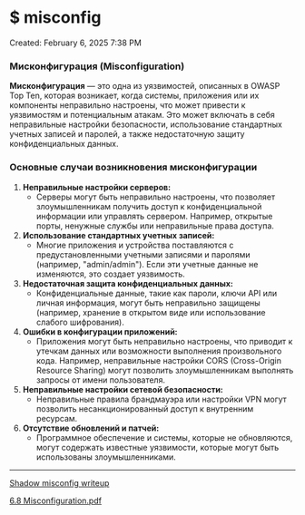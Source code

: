 # $ misconfig

Created: February 6, 2025 7:38 PM

### Мисконфигурация (Misconfiguration)

**Мисконфигурация** — это одна из уязвимостей, описанных в OWASP Top Ten, которая возникает, когда системы, приложения или их компоненты неправильно настроены, что может привести к уязвимостям и потенциальным атакам. Это может включать в себя
неправильные настройки безопасности, использование стандартных учетных записей и паролей, а также недостаточную защиту конфиденциальных данных.

### Основные случаи возникновения мисконфигурации

1. **Неправильные настройки серверов:**
    - Серверы могут быть неправильно настроены, что позволяет
    злоумышленникам получить доступ к конфиденциальной информации или
    управлять сервером. Например, открытые порты, ненужные службы или
    неправильные права доступа.
2. **Использование стандартных учетных записей:**
    - Многие приложения и устройства поставляются с предустановленными
    учетными записями и паролями (например, "admin/admin"). Если эти учетные данные не изменяются, это создает уязвимость.
3. **Недостаточная защита конфиденциальных данных:**
    - Конфиденциальные данные, такие как пароли, ключи API или личная
    информация, могут быть неправильно защищены (например, хранение в
    открытом виде или использование слабого шифрования).
4. **Ошибки в конфигурации приложений:**
    - Приложения могут быть неправильно настроены, что приводит к утечкам
    данных или возможности выполнения произвольного кода. Например,
    неправильные настройки CORS (Cross-Origin Resource Sharing) могут
    позволить злоумышленникам выполнять запросы от имени пользователя.
5. **Неправильные настройки сетевой безопасности:**
    - Неправильные правила брандмауэра или настройки VPN могут позволить несанкционированный доступ к внутренним ресурсам.
6. **Отсутствие обновлений и патчей:**
    - Программное обеспечение и системы, которые не обновляются, могут
    содержать известные уязвимости, которые могут быть использованы
    злоумышленниками.

---

[Shadow misconfig writeup]($%20misconfig%20192021737a898033b911c250a3021fe2/Shadow%20misconfig%20writeup%20193021737a8980a68bf4f0233419175d.md)

[6.8 Misconfiguration.pdf]($%20misconfig%20192021737a898033b911c250a3021fe2/6.8_Misconfiguration.pdf)
